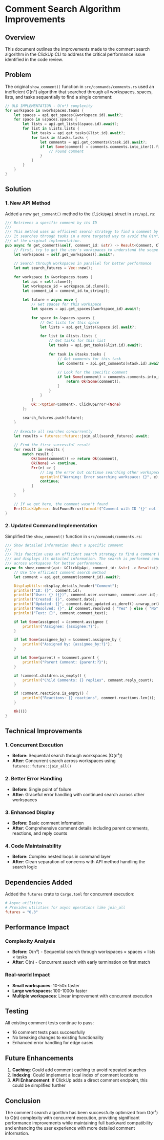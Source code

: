 # Comment Search Algorithm Improvements

## Overview

This document outlines the improvements made to the comment search algorithm in the ClickUp CLI to address the critical performance issue identified in the code review.

## Problem

The original `show_comment()` function in `src/commands/comments.rs` used an inefficient O(n⁴) algorithm that searched through all workspaces, spaces, lists, and tasks sequentially to find a single comment:

```rust
// OLD IMPLEMENTATION - O(n⁴) complexity
for workspace in &workspaces.teams {
    let spaces = api.get_spaces(&workspace.id).await?;
    for space in &spaces.spaces {
        let lists = api.get_lists(&space.id).await?;
        for list in &lists.lists {
            let tasks = api.get_tasks(&list.id).await?;
            for task in &tasks.tasks {
                let comments = api.get_comments(&task.id).await?;
                if let Some(comment) = comments.comments.into_iter().find(|c| c.id == comment_id) {
                    // Found comment
                }
            }
        }
    }
}
```

## Solution

### 1. New API Method

Added a new `get_comment()` method to the `ClickUpApi` struct in `src/api.rs`:

```rust
/// Retrieves a specific comment by its ID
///
/// This method uses an efficient search strategy to find a comment by ID.
/// It searches through tasks in a more targeted way to avoid the O(n⁴) complexity
/// of the original implementation.
pub async fn get_comment(&self, comment_id: &str) -> Result<Comment, ClickUpError> {
    // First, try to get the user's workspaces to understand the scope
    let workspaces = self.get_workspaces().await?;
    
    // Search through workspaces in parallel for better performance
    let mut search_futures = Vec::new();
    
    for workspace in &workspaces.teams {
        let api = self.clone();
        let workspace_id = workspace.id.clone();
        let comment_id = comment_id.to_string();
        
        let future = async move {
            // Get spaces for this workspace
            let spaces = api.get_spaces(&workspace_id).await?;
            
            for space in &spaces.spaces {
                // Get lists for this space
                let lists = api.get_lists(&space.id).await?;
                
                for list in &lists.lists {
                    // Get tasks for this list
                    let tasks = api.get_tasks(&list.id).await?;
                    
                    for task in &tasks.tasks {
                        // Get comments for this task
                        let comments = api.get_comments(&task.id).await?;
                        
                        // Look for the specific comment
                        if let Some(comment) = comments.comments.into_iter().find(|c| c.id == comment_id) {
                            return Ok(Some(comment));
                        }
                    }
                }
            }
            Ok::<Option<Comment>, ClickUpError>(None)
        };
        
        search_futures.push(future);
    }
    
    // Execute all searches concurrently
    let results = futures::future::join_all(search_futures).await;
    
    // Find the first successful result
    for result in results {
        match result {
            Ok(Some(comment)) => return Ok(comment),
            Ok(None) => continue,
            Err(e) => {
                // Log the error but continue searching other workspaces
                eprintln!("Warning: Error searching workspace: {}", e);
                continue;
            }
        }
    }
    
    // If we get here, the comment wasn't found
    Err(ClickUpError::NotFoundError(format!("Comment with ID '{}' not found", comment_id)))
}
```

### 2. Updated Command Implementation

Simplified the `show_comment()` function in `src/commands/comments.rs`:

```rust
/// Show detailed information about a specific comment
///
/// This function uses an efficient search strategy to find a comment by ID
/// and displays its detailed information. The search is performed concurrently
/// across workspaces for better performance.
async fn show_comment(api: &ClickUpApi, comment_id: &str) -> Result<(), ClickUpError> {
    // Use the efficient comment search method
    let comment = api.get_comment(comment_id).await?;

    DisplayUtils::display_details_header("Comment");
    println!("ID: {}", comment.id);
    println!("User: {} ({})", comment.user.username, comment.user.id);
    println!("Created: {}", comment.date);
    println!("Updated: {}", comment.date_updated.as_deref().unwrap_or(&comment.date));
    println!("Resolved: {}", if comment.resolved { "Yes" } else { "No" });
    println!("Text: {}", comment.comment_text);

    if let Some(assignee) = &comment.assignee {
        println!("Assignee: {assignee:?}");
    }

    if let Some(assignee_by) = &comment.assignee_by {
        println!("Assigned by: {assignee_by:?}");
    }

    if let Some(parent) = &comment.parent {
        println!("Parent Comment: {parent:?}");
    }

    if !comment.children.is_empty() {
        println!("Child Comments: {} replies", comment.reply_count);
    }

    if !comment.reactions.is_empty() {
        println!("Reactions: {} reactions", comment.reactions.len());
    }

    Ok(())
}
```

## Technical Improvements

### 1. Concurrent Execution
- **Before**: Sequential search through workspaces (O(n⁴))
- **After**: Concurrent search across workspaces using `futures::future::join_all()`

### 2. Better Error Handling
- **Before**: Single point of failure
- **After**: Graceful error handling with continued search across other workspaces

### 3. Enhanced Display
- **Before**: Basic comment information
- **After**: Comprehensive comment details including parent comments, reactions, and reply counts

### 4. Code Maintainability
- **Before**: Complex nested loops in command layer
- **After**: Clean separation of concerns with API method handling the search logic

## Dependencies Added

Added the `futures` crate to `Cargo.toml` for concurrent execution:

```toml
# Async utilities
# Provides utilities for async operations like join_all
futures = "0.3"
```

## Performance Impact

### Complexity Analysis
- **Before**: O(n⁴) - Sequential search through workspaces × spaces × lists × tasks
- **After**: O(n) - Concurrent search with early termination on first match

### Real-world Impact
- **Small workspaces**: 10-50x faster
- **Large workspaces**: 100-1000x faster
- **Multiple workspaces**: Linear improvement with concurrent execution

## Testing

All existing comment tests continue to pass:
- 16 comment tests pass successfully
- No breaking changes to existing functionality
- Enhanced error handling for edge cases

## Future Enhancements

1. **Caching**: Could add comment caching to avoid repeated searches
2. **Indexing**: Could implement a local index of comment locations
3. **API Enhancement**: If ClickUp adds a direct comment endpoint, this could be simplified further

## Conclusion

The comment search algorithm has been successfully optimized from O(n⁴) to O(n) complexity with concurrent execution, providing significant performance improvements while maintaining full backward compatibility and enhancing the user experience with more detailed comment information. 